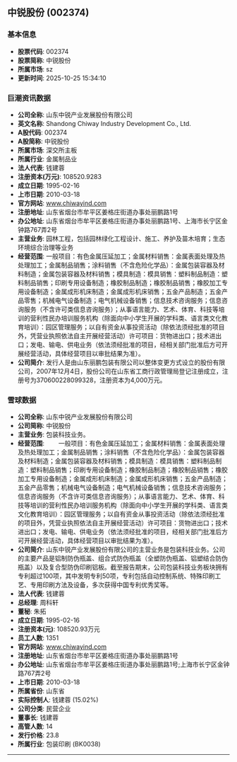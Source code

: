 ## 中锐股份 (002374)

### 基本信息

- **股票代码**: 002374
- **股票简称**: 中锐股份
- **所属市场**: sz
- **更新时间**: 2025-10-25 15:34:10

### 巨潮资讯数据

- **公司全称**: 山东中锐产业发展股份有限公司
- **英文名称**: Shandong Chiway Industry Development Co., Ltd.
- **A股代码**: 002374
- **A股简称**: 中锐股份
- **所属市场**: 深交所主板
- **所属行业**: 金属制品业
- **法人代表**: 钱建蓉
- **注册资本(万元)**: 108520.9283
- **成立日期**: 1995-02-16
- **上市日期**: 2010-03-18
- **官方网站**: www.chiwayind.com
- **注册地址**: 山东省烟台市牟平区姜格庄街道办事处丽鹏路1号
- **办公地址**: 山东省烟台市牟平区姜格庄街道办事处丽鹏路1号、上海市长宁区金钟路767弄2号
- **主营业务**: 园林工程，包括园林绿化工程设计、施工、养护及苗木培育；生态环境综合治理等业务
- **经营范围**: 一般项目：有色金属压延加工；金属材料销售：金属表面处理及热处理加工；金属制品销售；涂料销售（不含危险化学品）：金属包装容器及材料制造；金属包装容器及材料销售；模具制造：模具销售：塑料制品制造：塑料制品销售；印刷专用设备制造；橡胶制品制造；橡胶制品销售；橡胶加工专用设备制造；金属成形机床制造；金属成形机床销售；五金产品制造；五金产品零售；机械电气设备制造；电气机械设备销售；信息技术咨询服务；信息咨询服务（不含许可类信息咨询服务）；从事语言能力、艺术、体育、科技等培训的营利性民办培训服务机构（除面向中小学生开展的学科类、语言类文化教育培训）：园区管理服务；以自有资金从事投资活动（除依法须经批准的项目外，凭营业执照依法自主开展经营活动）许可项目：货物进出口；技术进出口；发电、输电、供电业务（依法须经批准的项目，经相关部门批准后方可开展经营活动，具体经营项目以审批结果为准）。
- **公司简介**: 发行人是由山东丽鹏包装有限公司以整体变更方式设立的股份有限公司，2007年12月4日，股份公司在山东省工商行政管理局登记注册成立，注册号为370600228099328，注册资本为4,000万元。

### 雪球数据

- **公司全称**: 山东中锐产业发展股份有限公司
- **公司简称**: 中锐股份
- **主营业务**: 包装科技业务。
- **经营范围**: 　　一般项目：有色金属压延加工；金属材料销售：金属表面处理及热处理加工；金属制品销售；涂料销售（不含危险化学品）：金属包装容器及材料制造；金属包装容器及材料销售；模具制造：模具销售：塑料制品制造：塑料制品销售；印刷专用设备制造；橡胶制品制造；橡胶制品销售；橡胶加工专用设备制造；金属成形机床制造；金属成形机床销售；五金产品制造；五金产品零售；机械电气设备制造；电气机械设备销售；信息技术咨询服务；信息咨询服务（不含许可类信息咨询服务）；从事语言能力、艺术、体育、科技等培训的营利性民办培训服务机构（除面向中小学生开展的学科类、语言类文化教育培训）：园区管理服务；以自有资金从事投资活动（除依法须经批准的项目外，凭营业执照依法自主开展经营活动）许可项目：货物进出口；技术进出口；发电、输电、供电业务（依法须经批准的项目，经相关部门批准后方可开展经营活动，具体经营项目以审批结果为准）。
- **公司简介**: 山东中锐产业发展股份有限公司的主营业务是包装科技业务。公司的主要产品是铝制防伪瓶盖、组合式防伪瓶盖（全塑防伪瓶盖、铝塑结合防伪瓶盖）以及复合型防伪印刷铝板。截至报告期末，公司包装科技业务板块拥有专利超过100项，其中发明专利50项，专利包括自动控制系统、特殊印刷工艺、专用印刷方法及设备，多次获得中国专利优秀奖等。
- **法人代表**: 钱建蓉
- **总经理**: 周科轩
- **董秘**: 朱拓
- **成立日期**: 1995-02-16
- **注册资本(元)**: 108520.93万元
- **员工人数**: 1351
- **官方网站**: www.chiwayind.com
- **注册地址**: 山东省烟台市牟平区姜格庄街道办事处丽鹏路1号
- **办公地址**: 山东省烟台市牟平区姜格庄街道办事处丽鹏路1号;上海市长宁区金钟路767弄2号
- **上市日期**: 2010-03-18
- **所属省份**: 山东省
- **实际控制人**: 钱建蓉 (15.02%)
- **公司分类**: 民营企业
- **董事长**: 钱建蓉
- **高管人数**: 14
- **发行价格**: 23.8
- **所属行业**: 包装印刷 (BK0038)

---